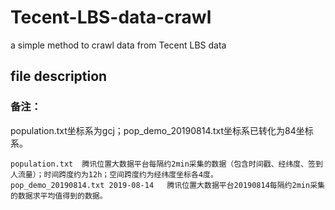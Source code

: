 # Tecent-LBS-data-crawl
a simple method to crawl data from Tecent LBS data

## file description
### 备注：
population.txt坐标系为gcj；pop_demo_20190814.txt坐标系已转化为84坐标系。

    population.txt  腾讯位置大数据平台每隔约2min采集的数据（包含时间戳、经纬度、签到人流量）；时间跨度约为12h；空间跨度约为经纬度坐标各4度。
    pop_demo_20190814.txt 2019-08-14   腾讯位置大数据平台20190814每隔约2min采集的数据求平均值得到的数据。
